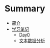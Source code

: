 # Summary

* [简介](README.md)
* [学习笔记](study/README.md)
    * [Day0](study/day0.md)
    * [文本数据分析](study/words.md)

